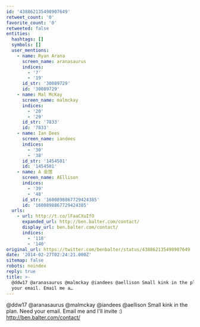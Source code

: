 ```yaml
---
id: '438862135498907649'
retweet_count: '0'
favorite_count: '0'
retweeted: false
entities:
  hashtags: []
  symbols: []
  user_mentions:
    - name: Ryan Arana
      screen_name: aranasaurus
      indices:
        - '7'
        - '19'
      id_str: '30089729'
      id: '30089729'
    - name: Mal McKay
      screen_name: malmckay
      indices:
        - '20'
        - '29'
      id_str: '7833'
      id: '7833'
    - name: Ian Dees
      screen_name: iandees
      indices:
        - '30'
        - '38'
      id_str: '1454501'
      id: '1454501'
    - name: A 会馆
      screen_name: AEllison
      indices:
        - '39'
        - '48'
      id_str: '1600898867729424385'
      id: '1600898867729424385'
  urls:
    - url: http://t.co/lFaaCXuIfO
      expanded_url: http://ben.balter.com/contact/
      display_url: ben.balter.com/contact/
      indices:
        - '118'
        - '140'
original_url: https://twitter.com/benbalter/status/438862135498907649
date: '2014-02-27T02:24:21.000Z'
sitemap: false
robots: noindex
reply: true
title: >-
  @ddw17 @aranasaurus @malmckay @iandees @aellison Small kink in the plan. Need
  your email. Email me a…
---
```


@ddw17 @aranasaurus @malmckay @iandees @aellison Small kink in the plan. Need your email. Email me and I'll invite :) http://ben.balter.com/contact/